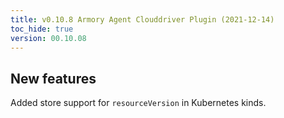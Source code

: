 ```yaml
---
title: v0.10.8 Armory Agent Clouddriver Plugin (2021-12-14)
toc_hide: true
version: 00.10.08
---
```


## New features

Added store support for `resourceVersion` in Kubernetes kinds.
